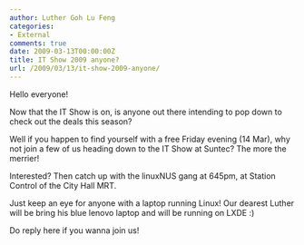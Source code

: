 ```yaml
---
author: Luther Goh Lu Feng
categories:
- External
comments: true
date: 2009-03-13T00:00:00Z
title: IT Show 2009 anyone?
url: /2009/03/13/it-show-2009-anyone/
---
```


Hello everyone!

Now that the IT Show is on, is anyone out there intending to pop down to check out the deals this season?

Well if you happen to find yourself with a free Friday evening (14 Mar), why not join a few of us heading down to the IT Show at Suntec? The more the merrier!

Interested? Then catch up with the linuxNUS gang at 645pm, at Station Control of the City Hall MRT.

Just keep an eye for anyone with a laptop running Linux! Our dearest Luther will be bring his blue lenovo laptop and will be running on LXDE :)

Do reply here if you wanna join us!
